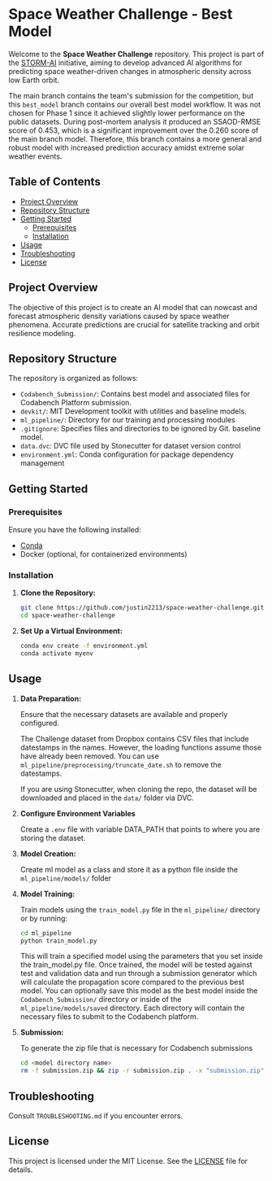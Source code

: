 # Space Weather Challenge - Best Model

Welcome to the **Space Weather Challenge** repository. This project is part of the [STORM-AI](https://github.com/ARCLab-MIT/STORM-AI-devkit-2025) initiative, aiming to develop advanced AI algorithms for predicting space weather-driven changes in atmospheric density across low Earth orbit.

The main branch contains the team's submission for the competition, but this `best_model` branch contains our overall best model workflow. It was not chosen for Phase 1 since it achieved slightly lower performance on the public datasets. During post-mortem analysis it produced an SSAOD-RMSE score of 0.453, which is a significant improvement over the 0.260 score of the main branch model. Therefore, this branch contains a more general and robust model with increased prediction accuracy amidst extreme solar weather events.

## Table of Contents

- [Project Overview](#project-overview)
- [Repository Structure](#repository-structure)
- [Getting Started](#getting-started)
  - [Prerequisites](#prerequisites)
  - [Installation](#installation)
- [Usage](#usage)
- [Troubleshooting](#troubleshooting)
- [License](#license)

## Project Overview

The objective of this project is to create an AI model that can nowcast and forecast atmospheric density variations caused by space weather phenomena. Accurate predictions are crucial for satellite tracking and orbit resilience modeling.

## Repository Structure

The repository is organized as follows:

- `Codabench_Submission/`: Contains best model and associated files for Codabench Platform submission.
- `devkit/`: MIT Development toolkit with utilities and baseline models.
- `ml_pipeline/`: Directory for our training and processing modules
- `.gitignore`: Specifies files and directories to be ignored by Git.
baseline model.
- `data.dvc`: DVC file used by Stonecutter for dataset version control
- `environment.yml`: Conda configuration for package dependency management

## Getting Started

### Prerequisites

Ensure you have the following installed:

- [Conda](https://docs.conda.io/en/latest/miniconda.html)
- Docker (optional, for containerized environments)

### Installation

1. **Clone the Repository:**

   ```bash
   git clone https://github.com/justin2213/space-weather-challenge.git
   cd space-weather-challenge
   ```

2. **Set Up a Virtual Environment:**

   ```bash
   conda env create -f environment.yml
   conda activate myenv
   ```

## Usage

1. **Data Preparation:**

   Ensure that the necessary datasets are available and properly configured.

   The Challenge dataset from Dropbox contains CSV files that include datestamps in the names.
   However, the loading functions assume those have already been removed.
   You can use `ml_pipeline/preprocessing/truncate_date.sh` to remove the datestamps.

   If you are using Stonecutter, when cloning the repo, the dataset will be downloaded and placed in the `data/` folder via DVC.

2. **Configure Environment Variables**

   Create a `.env` file with variable DATA_PATH that points to where you are storing the dataset.

3. **Model Creation:**

   Create ml model as a class and store it as a python file inside the `ml_pipeline/models/` folder

4. **Model Training:**

   Train models using the `train_model.py` file in the `ml_pipeline/` directory or by running:

   ```bash
   cd ml_pipeline
   python train_model.py
   ```

   This will train a specified model using the parameters that you set inside the train_model.py file. Once trained, the model will be tested against test and validation data and run through a submission generator which will calculate the propagation score compared to the previous best model. You can optionally save this model as the best model inside the `Codabench_Submission/` directory or inside of the `ml_pipeline/models/saved` directory. Each directory will contain the necessary files to submit to the Codabench platform.
  
5. **Submission:**

   To generate the zip file that is necessary for Codabench submissions

   ```bash
   cd <model directory name>
   rm -f submission.zip && zip -r submission.zip . -x "submission.zip"
   ```
## Troubleshooting

Consult `TROUBLESHOOTING.md` if you encounter errors.

## License

This project is licensed under the MIT License. See the [LICENSE](LICENSE) file for details.
